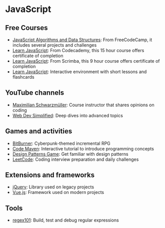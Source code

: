 # JavaScript

## Free Courses

- [JavaScript Algorithms and Data Structures](https://www.freecodecamp.org/learn/javascript-algorithms-and-data-structures-v8/): From FreeCodeCamp, it includes several projects and challenges
- [Learn JavaScript](https://www.codecademy.com/learn/introduction-to-javascript): From Codecademy, this 15 hour course offers certificate of completion
- [Learn JavaScript](https://scrimba.com/learn-javascript-c0v): From Scrimba, this 9 hour course offers certificate of completion
- [Learn JavaScript](https://learnjavascript.online/): Interactive environment with short lessons and flashcards

## YouTube channels

- [Maximilian Schwarzmüller](https://www.youtube.com/@maximilian-schwarzmueller): Course instructor that shares opinions on coding
- [Web Dev Simplified](https://www.youtube.com/@WebDevSimplified): Deep dives into advanced topics

## Games and activities

- [BitBurner](https://bitburner-official.github.io/): Cyberpunk-themed incremental RPG
- [Code Maven](https://www.crunchzilla.com/code-maven): Interactive tutorial to introduce programming concepts
- [Design Patterns Game](https://designpatternsgame.com/): Get familiar with design patterns
- [LeetCode](https://leetcode.com/): Coding interview preparation and daily challenges

## Extensions and frameworks

- [jQuery](https://jquery.com/): Library used on legacy projects
- [Vue.js](https://vuejs.org/): Framework used on modern projects

## Tools

- [regex101](https://regex101.com/): Build, test and debug regular expressions
